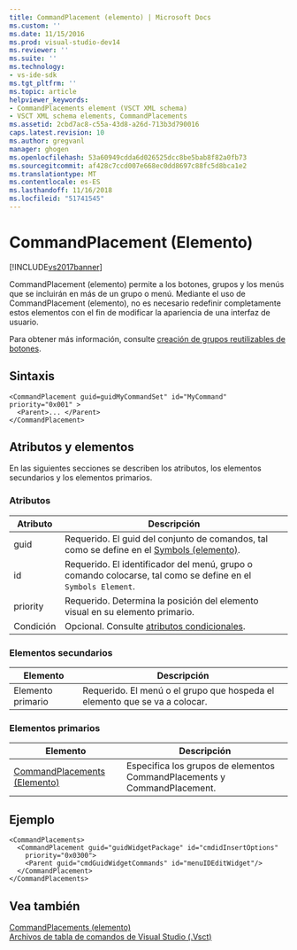 ```yaml
---
title: CommandPlacement (elemento) | Microsoft Docs
ms.custom: ''
ms.date: 11/15/2016
ms.prod: visual-studio-dev14
ms.reviewer: ''
ms.suite: ''
ms.technology:
- vs-ide-sdk
ms.tgt_pltfrm: ''
ms.topic: article
helpviewer_keywords:
- CommandPlacements element (VSCT XML schema)
- VSCT XML schema elements, CommandPlacements
ms.assetid: 2cbd7ac8-c55a-43d8-a26d-713b3d790016
caps.latest.revision: 10
ms.author: gregvanl
manager: ghogen
ms.openlocfilehash: 53a60949cdda6d026525dcc8be5bab8f82a0fb73
ms.sourcegitcommit: af428c7ccd007e668ec0dd8697c88fc5d8bca1e2
ms.translationtype: MT
ms.contentlocale: es-ES
ms.lasthandoff: 11/16/2018
ms.locfileid: "51741545"
---
```

# <a name="commandplacement-element"></a>CommandPlacement (Elemento)
[!INCLUDE[vs2017banner](../includes/vs2017banner.md)]

CommandPlacement (elemento) permite a los botones, grupos y los menús que se incluirán en más de un grupo o menú. Mediante el uso de CommandPlacement (elemento), no es necesario redefinir completamente estos elementos con el fin de modificar la apariencia de una interfaz de usuario.  
  
 Para obtener más información, consulte [creación de grupos reutilizables de botones](../extensibility/creating-reusable-groups-of-buttons.md).  
  
## <a name="syntax"></a>Sintaxis  
  
```  
<CommandPlacement guid=guidMyCommandSet" id="MyCommand" priority="0x001" >  
  <Parent>... </Parent>  
</CommandPlacement>  
```  
  
## <a name="attributes-and-elements"></a>Atributos y elementos  
 En las siguientes secciones se describen los atributos, los elementos secundarios y los elementos primarios.  
  
### <a name="attributes"></a>Atributos  
  
|Atributo|Descripción|  
|---------------|-----------------|  
|guid|Requerido. El guid del conjunto de comandos, tal como se define en el [Symbols (elemento)](../extensibility/symbols-element.md).|  
|id|Requerido. El identificador del menú, grupo o comando colocarse, tal como se define en el `Symbols Element`.|  
|priority|Requerido. Determina la posición del elemento visual en su elemento primario.|  
|Condición|Opcional. Consulte [atributos condicionales](../extensibility/vsct-xml-schema-conditional-attributes.md).|  
  
### <a name="child-elements"></a>Elementos secundarios  
  
|Elemento|Descripción|  
|-------------|-----------------|  
|Elemento primario|Requerido. El menú o el grupo que hospeda el elemento que se va a colocar.|  
  
### <a name="parent-elements"></a>Elementos primarios  
  
|Elemento|Descripción|  
|-------------|-----------------|  
|[CommandPlacements (Elemento)](../extensibility/commandplacements-element.md)|Especifica los grupos de elementos CommandPlacements y CommandPlacement.|  
  
## <a name="example"></a>Ejemplo  
  
```  
<CommandPlacements>  
  <CommandPlacement guid="guidWidgetPackage" id="cmdidInsertOptions"  
    priority="0x0300">  
    <Parent guid="cmdGuidWidgetCommands" id="menuIDEditWidget"/>  
  </CommandPlacement>  
</CommandPlacements>  
```  
  
## <a name="see-also"></a>Vea también  
 [CommandPlacements (elemento)](../extensibility/commandplacements-element.md)   
 [Archivos de tabla de comandos de Visual Studio (.Vsct)](../extensibility/internals/visual-studio-command-table-dot-vsct-files.md)


